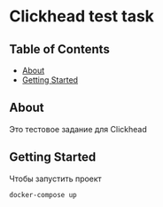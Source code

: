 # Clickhead test task

## Table of Contents

- [About](#about)
- [Getting Started](#getting_started)

## About <a name = "about"></a>

Это тестовое задание для Clickhead

## Getting Started <a name = "getting_started"></a>

Чтобы запустить проект
```
docker-compose up
```

